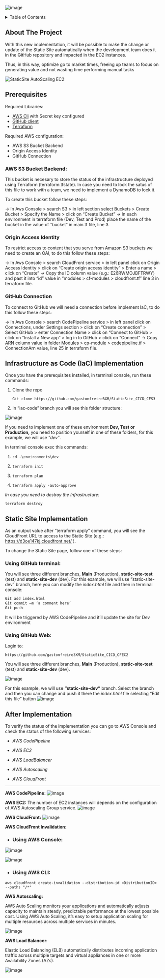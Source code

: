 ![image](https://user-images.githubusercontent.com/97241135/153688921-93a2ade0-7423-450e-a00b-0b0abf8b0eaf.png)



<details>
  <summary>Table of Contents</summary>
  <ol>
    <li>
      <a>About The Project</a>
    </li>
    <li>
      <a>Getting Started</a>
      <ul>
        <li><a>Prerequisites</a></li>
      </ul>
    </li>
    <li><a>IaC Implementation</a></li>
    <li><a>Static Site Implementation</a></li>
    <li><a>After Implementation</a></li>
  </ol>
</details>

<!-- ABOUT THE PROJECT -->
## About The Project

With this new implementation, it will be possible to make the change or update of the Static Site automatically when the development team does it in the GitHub repository and impacted in the EC2 instances.

Thus, in this way, optimize go to market times, freeing up teams to focus on generating value and
not wasting time performing manual tasks

![StaticSite AutoScaling EC2](https://user-images.githubusercontent.com/97241135/153689849-9299ffc3-fe2f-4b84-ac9a-60465b5f5c9c.png)

<!-- Prerequisites -->
## Prerequisites

Required Libraries:
* [AWS Cli](https://docs.aws.amazon.com/cli/latest/userguide/getting-started-install.html) with Secret key configured
* [GitHub client](https://git-scm.com/downloads)
* [Terraform](https://www.terraform.io/downloads)

Required AWS configuration:
* AWS S3 Bucket Backend
* Origin Access Identity
* GitHub Connection 


### AWS S3 Bucket Backend:

This bucket is necesary to store the status of the infrastructure deployed using Terraform (terraform.tfstate). In case you need to lock the satus of this file to work with a team, we need to implement a DynamoDB to lock it.

To create this bucket follow these steps:

→ In Aws Console > search S3 > in left section select Buckets > Create Bucket > Specify the Name > click on “Create Bucket”
→ In each environment  in terraform file (Dev, Test and Prod) place the name of the bucket in the value of "bucket“ in main.tf file, line 3.


### Origin Access Identity
To restrict access to content that you serve from Amazon S3 buckets we need to create an OAI, to do this follow these steps:

→ In Aws Console > search CloudFront service > in left panel click on Origin Access Identity > click on “Create origin access identity” > Enter a name > click on “Create”
→ Copy the ID column value (e.g.: E26RWMOJBFTRWY) and past it into “id” value in “modules > cf-modules > cloudfront.tf” line 3 in terraform file.

### GitHub Connection 
To connect to GitHub we will need a connection before implement IaC, to do this follow these steps:

→ In Aws Console > search CodePipeline service > in left panel click on Connections, under Settings section > click on “Create connection” > Select GitHub > enter Connection Name > click on “Connect to GitHub > click on “Install a New app” > log in to GitHub > click on “Connect”
→ Copy ARN column value in folder Modules > cp-module > codepipeline.tf > ConnectionArn value, line 25 in terraform file.


<!-- IaC Implementation -->
## Infrastructure as Code (IaC) Implementation

Once you have the prerequisites installed, in terminal console, run these commands:

1. Clone the repo
   ```
   Git clone https://github.com/gastonfreire3XM/StaticSite_CICD_CFS3
   ```
2. In “iac-code”  branch you will see this folder structure: 

![image](https://user-images.githubusercontent.com/97241135/153688997-c1c1575c-a7cd-492b-94a7-cb42d3ab1813.png)

If you need to implement one of these environment **Dev, Test or Production,** you need to position yourself in one of these folders, for this example, we will use *“dev”*. 

In terminal console exec this commands:

1. 
   ```
   cd .\environments\dev
   ```
2. 
   ```
   terraform init
   ```
3. 
    ```
    terraform plan
    ```
 4. 
    ```
    terraform apply -auto-approve   
 *In case you need to destroy the Infrastructure:*


 ```
terraform destroy
 ```


  <!-- Static Site Implementation -->
## Static Site Implementation


As an output value after “terraform apply” command, you will see the CloudFront URL to access to the Static Site (e.g.: https://d3oe147kj.cloudfront.net/ ).

To change the Static Site page, follow one of these steps:

### Using GitHub terminal:

You will see three different branches, **Main** (Production), **static-site-test** (test) and **static-site-dev** (dev). For this example, we will use “static-site-dev” branch, here you can modify the *index.html* file and then in terminal console: 
  
```sh
Git add index.html
Git commit –m ‘a comment here’
Git push
   ```
It will be triggered by AWS CodePipeline and it’ll update the site for Dev environment

### Using GitHub Web:

Login to:
```
https://github.com/gastonfreire3XM/StaticSite_CICD_CFEC2
   ```  
You will see three different branches, **Main** (Production), **static-site-test** (test) and **static-site-dev** (dev).

![image](https://user-images.githubusercontent.com/97241135/153016454-297288d4-25f5-4efc-8ec3-97d7ca7385c6.png)

For this example, we will use **“static-site-dev”** branch. Select the branch and then you can change and push it there the *index.html* file selecting “Edit this file” button ![image](https://user-images.githubusercontent.com/97241135/153016593-cc20a0e1-93ef-4782-8149-a7d140258399.png)



<!-- After Implementation -->
## After Implementation

To verify the status of the implementation you can go to AWS Console and check the status of the following services:

- _AWS CodePipeline_

- _AWS EC2_

- _AWS LoadBalancer_

- _AWS Autoscaling_

- _AWS CloudFront_

______________________________________________________________________________________________________________
**AWS CodePipeline:**
![image](https://user-images.githubusercontent.com/97241135/153689140-9a4cbbab-9dc2-416d-8cac-79ece5d04ea3.png)


**AWS EC2:**
The number of EC2 instances will depends on the configuration of AWS Autoscaling Group service.
![image](https://user-images.githubusercontent.com/97241135/153689167-181b233c-9f94-4f7d-aca0-8f3c11c090bb.png)

**AWS CloudFront:**
![image](https://user-images.githubusercontent.com/97241135/153689172-6e522c8c-46e1-4691-93b6-778a25e067e4.png)

**AWS CloudFront Invalidation:**

- ### Using AWS Console:

![image](https://user-images.githubusercontent.com/97241135/153607059-1a02a0ee-931a-4675-b9bd-bf239a4fd613.png)

![image](https://user-images.githubusercontent.com/97241135/153607075-16e09749-8aa3-4803-a036-de917fe5e670.png)

- ### Using AWS CLI:

 ```
aws cloudfront create-invalidation --distribution-id <DistributionID> --paths "/*"
 ```
**AWS Autoscaling:**

AWS Auto Scaling monitors your applications and automatically adjusts capacity to maintain steady, predictable performance at the lowest possible cost. Using AWS Auto Scaling, it’s easy to setup application scaling for multiple resources across multiple services in minutes.

![image](https://user-images.githubusercontent.com/97241135/153689210-27a33c35-c6cc-4360-aa2e-0f4240309388.png)

**AWS Load Balancer:**

Elastic Load Balancing (ELB) automatically distributes incoming application traffic across multiple targets and virtual appliances in one or more Availability Zones (AZs).

![image](https://user-images.githubusercontent.com/97241135/153689246-0d0c7313-8b9c-4f91-ab6f-bdb631c08c50.png)

